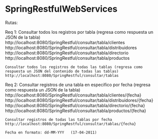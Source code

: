 SpringRestfulWebServices
========================


Rutas:

Req 1:
	Consultar todos los registros por tabla (regresa como respuesta un JSON de la tabla)
	http://localhost:8080/SpringRestful/consultar/tabla/clientes
	http://localhost:8080/SpringRestful/consultar/tabla/distribuidores
	http://localhost:8080/SpringRestful/consultar/tabla/directorio
	http://localhost:8080/SpringRestful/consultar/tabla/productos

	Consultar todos los registros de todas las tablas (regresa como respuesta un JSON del contenido de todas las tablas)
	http://localhost:8080/SpringRestful/consultar/tablas

Req 2:
	Consultar registros de una tabla en especifico por fecha (regresa como respuesta un JSON de la tabla)
	http://localhost:8080/SpringRestful/consultar/tabla/clientes/{fecha}
	http://localhost:8080/SpringRestful/consultar/tabla/distribuidores/{fecha}
	http://localhost:8080/SpringRestful/consultar/tabla/directorio/{fecha}
	http://localhost:8080/SpringRestful/consultar/tabla/productos/{fecha}

	Consultar registros de todas las tablas por fecha
	http://localhost:8080/SpringRestful/consultar/tablas/{fecha}
	
	Fecha en formato: dd-MM-YYY   (17-04-2011)
